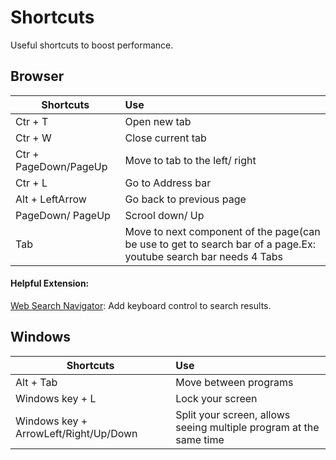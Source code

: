 # Shortcuts
Useful shortcuts to boost performance.

## Browser
|Shortcuts    | Use   |
|---|:---|
| Ctr + T   | Open new tab   |
| Ctr + W   | Close current tab  |
| Ctr + PageDown/PageUp   | Move to tab to the left/ right  |
| Ctr + L   | Go to Address bar  |
| Alt + LeftArrow   | Go back to previous page  |
| PageDown/ PageUp  | Scrool down/ Up  |
| Tab  | Move to next component of the page(can be use to get to search bar of a page.Ex: youtube search bar needs 4 Tabs |

#### Helpful Extension: 
[Web Search Navigator](https://chrome.google.com/webstore/detail/web-search-navigator/cohamjploocgoejdfanacfgkhjkhdkek): Add keyboard control to search results. 

## Windows 

|Shortcuts    | Use   |
|---|:---|
| Alt + Tab   | Move between programs   |
| Windows key + L   | Lock your screen  |
| Windows key + ArrowLeft/Right/Up/Down | Split your screen, allows seeing multiple program at the same time |












